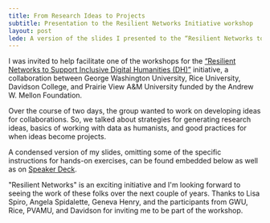 ```yaml
---
title: From Research Ideas to Projects
subtitle: Presentation to the Resilient Networks Initiative workshop
layout: post
lede: A version of the slides I presented to the “Resilient Networks to Support Inclusive Digital Humanities (DH)” workshop at George Washington University, August 10–12, 2016.
---
```


I was invited to help facilitate one of the workshops for the [“Resilient Networks to Support Inclusive Digital Humanities (DH)”](http://library.gwu.edu/resilient-networks) initiative, a collaboration between George Washington University, Rice University, Davidson College, and Prairie View A&amp;M University funded by the Andrew W. Mellon Foundation.

Over the course of two days, the group wanted to work on developing ideas for collaborations. So, we talked about strategies for generating research ideas, basics of working with data as humanists, and good practices for when ideas become projects.

A condensed version of my slides, omitting some of the specific instructions for hands-on exercises, can be found embedded below as well as on [Speaker Deck](https://speakerdeck.com/trevormunoz/from-research-ideas-to-projects).

<script async class="speakerdeck-embed" data-id="614e168643ab43bab6c4ac356bbda6bb" data-ratio="1.29456384323641" src="//speakerdeck.com/assets/embed.js"></script>

"Resilient Networks" is an exciting initiative and I'm looking forward to seeing the work of these folks over the next couple of years. Thanks to Lisa Spiro, Angela Spidalette, Geneva Henry, and the participants from GWU, Rice, PVAMU, and Davidson for inviting me to be part of the workshop.
